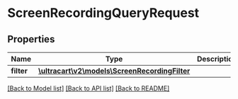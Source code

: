 # ScreenRecordingQueryRequest

## Properties
Name | Type | Description | Notes
------------ | ------------- | ------------- | -------------
**filter** | [**\ultracart\v2\models\ScreenRecordingFilter**](ScreenRecordingFilter.md) |  | [optional] 

[[Back to Model list]](../README.md#documentation-for-models) [[Back to API list]](../README.md#documentation-for-api-endpoints) [[Back to README]](../README.md)


